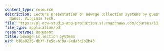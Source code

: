```yaml
---
content_type: resource
description: Lecture presentation on sewage collection systems by guest lecturer Earthea
  Nance, Virginia Tech.
file: https://ol-ocw-studio-app-production.s3.amazonaws.com/courses/11-479j-water-and-sanitation-infrastructure-in-developing-countries-spring-2007/b16a0236db3ffe5e6f0a8eda3c9b2b43_lect9.pdf
file_type: application/pdf
resourcetype: Document
title: Sewage Collection Systems
uid: b16a0236-db3f-fe5e-6f0a-8eda3c9b2b43
---
```

